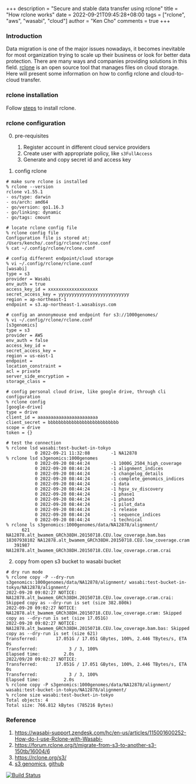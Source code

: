 +++
description = "Secure and stable data transfer using rclone"
title = "How rclone works"
date = 2022-09-21T09:45:28+08:00
tags = ["rclone", "aws", "wasabi", "cloud"]
author = "Ken Cho"
comments = true
+++  


### Introduction

Data migration is one of the major issues nowadays, it becomes inevitable for most organization trying to scale up their business or look for better data protection.
There are many ways and companies providing solutions in this field. [rclone](https://rclone.org/) is an open source tool that manages files on cloud storage.
Here will present some information on how to config rclone and cloud-to-cloud transfer.

### rclone installation
Follow [steps](https://rclone.org/install/) to install rclone.


### rclone configuration

0. pre-requisites
   1. Register account in different cloud service providers
   2. Create user with appropriate policy, like `s3FullAccess`
   3. Generate and copy secret id and access key

1. config rclone
```
# make sure rclone is installed
% rclone --version
rclone v1.55.1
- os/type: darwin
- os/arch: amd64
- go/version: go1.16.3
- go/linking: dynamic
- go/tags: cmount

# locate rclone config file
% rclone config file
Configuration file is stored at:
/Users/kencho/.config/rclone/rclone.conf
% cat ~/.config/rclone/rclone.conf

# config different endpoint/cloud storage
% vi ~/.config/rclone/rclone.conf
[wasabi]
type = s3
provider = Wasabi
env_auth = true
access_key_id = xxxxxxxxxxxxxxxxxxx
secret_access_key = yyyyyyyyyyyyyyyyyyyyyyyyyyy
region = ap-northeast-1
endpoint = s3.ap-northeast-1.wasabisys.com

# config an annonymouse end endpoint for s3://1000genomes/
% vi ~/.config/rclone/rclone.conf
[s3genomics]
type = s3
provider = AWS
env_auth = false
access_key_id =
secret_access_key =
region = us-east-1
endpoint =
location_constraint =
acl = private
server_side_encryption =
storage_class =

# config personal cloud drive, like google drive, through cli configuration
% rclone config
[google-drive]
type = drive
client_id = aaaaaaaaaaaaaaaaaaaaaaa
client_secret = bbbbbbbbbbbbbbbbbbbbbbbbbbb
scope = drive
token = {}

# test the connection
% rclone lsd wasabi:test-bucket-in-tokyo
           0 2022-09-21 11:32:08        -1 NA12878
% rclone lsd s3genomics:1000genomes
           0 2022-09-20 08:44:24        -1 1000G_2504_high_coverage
           0 2022-09-20 08:44:24        -1 alignment_indices
           0 2022-09-20 08:44:24        -1 changelog_details
           0 2022-09-20 08:44:24        -1 complete_genomics_indices
           0 2022-09-20 08:44:24        -1 data
           0 2022-09-20 08:44:24        -1 hgsv_sv_discovery
           0 2022-09-20 08:44:24        -1 phase1
           0 2022-09-20 08:44:24        -1 phase3
           0 2022-09-20 08:44:24        -1 pilot_data
           0 2022-09-20 08:44:24        -1 release
           0 2022-09-20 08:44:24        -1 sequence_indices
           0 2022-09-20 08:44:24        -1 technical
% rclone ls s3genomics:1000genomes/data/NA12878/alignment/ 
      621 NA12878.alt_bwamem_GRCh38DH.20150718.CEU.low_coverage.bam.bas
18307938102 NA12878.alt_bwamem_GRCh38DH.20150718.CEU.low_coverage.cram
   391987 NA12878.alt_bwamem_GRCh38DH.20150718.CEU.low_coverage.cram.crai
```

2. copy from open s3 bucket to wasabi bucket
```
# dry run mode
% rclone copy -P --dry-run s3genomics:1000genomes/data/NA12878/alignment/ wasabi:test-bucket-in-tokyo/NA12878/alignment/ 
2022-09-20 09:02:27 NOTICE: NA12878.alt_bwamem_GRCh38DH.20150718.CEU.low_coverage.cram.crai: Skipped copy as --dry-run is set (size 382.800k)
2022-09-20 09:02:27 NOTICE: NA12878.alt_bwamem_GRCh38DH.20150718.CEU.low_coverage.cram: Skipped copy as --dry-run is set (size 17.051G)
2022-09-20 09:02:27 NOTICE: NA12878.alt_bwamem_GRCh38DH.20150718.CEU.low_coverage.bam.bas: Skipped copy as --dry-run is set (size 621)
Transferred:       17.051G / 17.051 GBytes, 100%, 2.446 TBytes/s, ETA 0s
Transferred:            3 / 3, 100%
Elapsed time:         2.0s
2022/09/20 09:02:27 NOTICE: 
Transferred:       17.051G / 17.051 GBytes, 100%, 2.446 TBytes/s, ETA 0s
Transferred:            3 / 3, 100%
Elapsed time:         2.0s
% rclone copy -P s3genomics:1000genomes/data/NA12878/alignment/ wasabi:test-bucket-in-tokyo/NA12878/alignment/
% rclone size wasabi:test-bucket-in-tokyo
Total objects: 4
Total size: 766.812 kBytes (785216 Bytes)
```



### Reference
1. https://wasabi-support.zendesk.com/hc/en-us/articles/115001600252-How-do-I-use-Rclone-with-Wasabi-
2. https://forum.rclone.org/t/migrate-from-s3-to-another-s3-150tb/16004/6
3. https://rclone.org/s3/
4. [s3 genomics](https://registry.opendata.aws/1000-genomes/), [github](https://github.com/awslabs/open-data-docs/tree/main/docs/1000genomes)

[![Build Status](https://travis-ci.com/kencho51/gigathing.svg?branch=master)](https://travis-ci.com/kencho51/gigathing)
